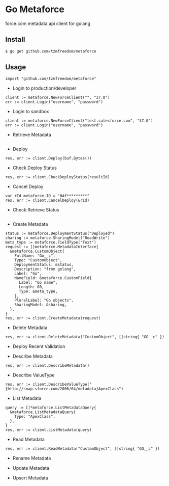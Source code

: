 # Go Metaforce

force.com metadata api client for golang

## Install

```bash
$ go get github.com/tzmfreedom/metaforce
```

## Usage

```golang
import "github.com/tzmfreedom/metaforce"
```

* Login to production/developer
```
client := metaforce.NewForceClient("", "37.0")
err := client.Login("username", "password")
```

* Login to sandbox
```golang
client := metaforce.NewForceClient("test.salesforce.com", "37.0")
err := client.Login("username", "password")
```

* Retrieve Metadata
```golang

```

* Deploy
```golang
res, err := client.Deploy(buf.Bytes())
```

* Check Deploy Status

```golang
res, err := client.CheckDeployStatus(resultId)
```

* Cancel Deploy

```golang
var rId metaforce.ID = "0Af*********"
res, err := client.CancelDeploy(&rId)
```

* Check Retrieve Status

```

```

* Create Metadata

```golang
status := metaforce.DeploymentStatus("Deployed")
sharing := metaforce.SharingModel("ReadWrite")
meta_type := metaforce.FieldType("Text")
request := []metaforce.MetadataInterface{
  &metaforce.CustomObject{
    FullName: "Go__c",
    Type: "CustomObject",
    DeploymentStatus: &status,
    Description: "from golang",
    Label: "Go",
    NameField: &metaforce.CustomField{
      Label: "Go name",
      Length: 80,
      Type: &meta_type,
    },
    PluralLabel: "Go objects",
    SharingModel: &sharing,
  },
}
res, err := client.CreateMetadata(request)
```

* Delete Metadata
```golang
res, err := client.DeleteMetadata("CustomObject", []string{ "GO__c" })
```

* Deploy Recent Validation

* Describe Metadata
```golang
res, err := client.DescribeMetadata()
```

* Describe ValueType
```golang
res, err := client.DescribeValueType("{http://soap.sforce.com/2006/04/metadata}ApexClass")
```

* List Metadata
```golang
query := []*metaforce.ListMetadataQuery{
  &metaforce.ListMetadataQuery{
    Type: "ApexClass",
  },
}
res, err := client.ListMetadata(query)
```

* Read Metadata
```golang
res, err := client.ReadMetadata("CustomObject", []string{ "GO__c" })
```

* Rename Metadata

* Update Metadata

* Upsert Metadata
